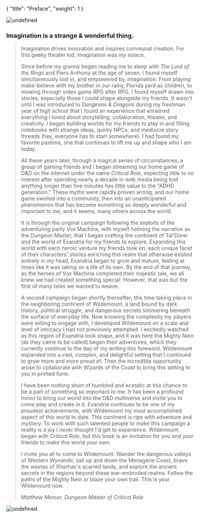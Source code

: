 {
  "title": "Preface",
  "weight": 1
}

![undefined](book/EGW/000-00-02.png)

### Imagination is a strange & wonderful thing.

> Imagination drives innovation and inspires communal creation. For this geeky theater kid, imagination was my solace.
> 
> Since before my granny began reading me to sleep with _The Lord of the Rings_ and Piers Anthony at the age of seven, I found myself simultaneously lost in, and empowered by, imagination. From playing make-believe with my brother in our rainy, Florida yard as children, to mowing through video game RPG after RPG, I found myself drawn into stories, especially those I could shape alongside my friends. It wasn't until I was introduced to _Dungeons & Dragons_ during my freshman year of high school that I found an experience that entwined everything I loved about storytelling, collaboration, theater, and creativity. I began building worlds for my friends to play in and filling notebooks with strange ideas, quirky NPCs, and mediocre story threads (hey, everyone has to start somewhere). I had found my favorite pastime, one that continues to lift me up and shape who I am today.
> 
> All these years later, through a magical series of circumstances, a group of gaming friends and I began streaming our home game of D&D on the internet under the name _Critical Role_, expecting little to no interest after spending nearly a decade in web media being told anything longer than five minutes has little value to the "ADHD generation." These myths were rapidly proven wrong, and our home game swelled into a community, then into an unanticipated phenomenon that has become something so deeply wonderful and important to me, and it seems, many others across the world.
> 
> It is through the original campaign following the exploits of the adventuring party Vox Machina, with myself helming the narrative as the Dungeon Master, that I began crafting the continent of Tal'Dorei and the world of Exandria for my friends to explore. Expanding this world with each heroic venture my friends took on, each unique facet of their characters' stories enriching this realm that otherwise existed entirely in my head, Exandria began to grow and mature, feeling at times like it was taking on a life of its own. By the end of that journey, as the heroes of Vox Machina completed their majestic tale, we all knew we had created something special. However, that was but the first of many tales we wanted to weave.
> 
> A second campaign began shortly thereafter, this time taking place in the neighboring continent of Wildemount, a land bound by dark history, political struggle, and dangerous secrets simmering beneath the surface of everyday life. Now knowing the complexity my players were willing to engage with, I developed Wildemount on a scale and level of intricacy I had not previously attempted. I excitedly watched as this region of Exandria took shape, and it was here the Mighty Nein (as they came to be called) began their adventures, which they currently continue to the day of my writing this foreword. Wildemount expanded into a vast, complex, and delightful setting that I continued to grow more and more proud of. Then the incredible opportunity arose to collaborate with Wizards of the Coast to bring this setting to you in printed form.
> 
> I have been nothing short of humbled and ecstatic at this chance to be a part of something so important to me. It has been a profound honor to bring our world into the D&D multiverse and invite you to come play and create in it. Exandria continues to be one of my proudest achievements, with Wildemount my most accomplished aspect of this world to date. This continent is ripe with adventure and mystery. To work with such talented people to make this campaign a reality is a joy I never thought I'd get to experience. Wildemount began with _Critical Role_, but this book is an invitation for you and your friends to make this world your own.
> 
> I invite you all to come to Wildemount. Wander the dangerous valleys of Western Wynandir, sail up and down the Menagerie Coast, brave the wastes of Xhorhas's scarred lands, and explore the ancient secrets in the regions beyond these war-embroiled realms. Follow the paths of the Mighty Nein or blaze your own trail. This is your Wildemount now.
> 
> _Matthew Mercer, Dungeon Master of Critical Role_

![undefined](book/EGW/001-00-03.png)